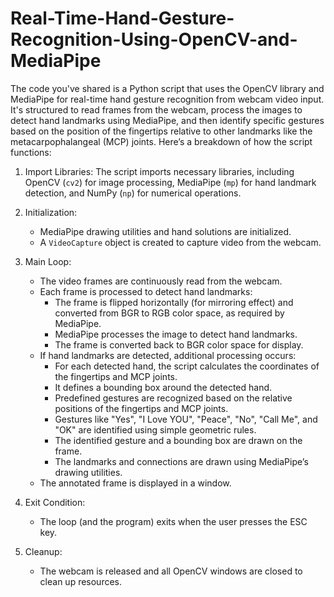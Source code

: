 # Real-Time-Hand-Gesture-Recognition-Using-OpenCV-and-MediaPipe
The code you've shared is a Python script that uses the OpenCV library and MediaPipe for real-time hand gesture recognition from webcam video input. It's structured to read frames from the webcam, process the images to detect hand landmarks using MediaPipe, and then identify specific gestures based on the position of the fingertips relative to other landmarks like the metacarpophalangeal (MCP) joints. Here’s a breakdown of how the script functions:

1. Import Libraries: The script imports necessary libraries, including OpenCV (`cv2`) for image processing, MediaPipe (`mp`) for hand landmark detection, and NumPy (`np`) for numerical operations.

2. Initialization:
   - MediaPipe drawing utilities and hand solutions are initialized.
   - A `VideoCapture` object is created to capture video from the webcam.

3. Main Loop:
   - The video frames are continuously read from the webcam.
   - Each frame is processed to detect hand landmarks:
     - The frame is flipped horizontally (for mirroring effect) and converted from BGR to RGB color space, as required by MediaPipe.
     - MediaPipe processes the image to detect hand landmarks.
     - The frame is converted back to BGR color space for display.
   - If hand landmarks are detected, additional processing occurs:
     - For each detected hand, the script calculates the coordinates of the fingertips and MCP joints.
     - It defines a bounding box around the detected hand.
     - Predefined gestures are recognized based on the relative positions of the fingertips and MCP joints.
     - Gestures like "Yes", "I Love YOU", "Peace", "No", "Call Me", and "OK" are identified using simple geometric rules.
     - The identified gesture and a bounding box are drawn on the frame.
     - The landmarks and connections are drawn using MediaPipe’s drawing utilities.
   - The annotated frame is displayed in a window.

4. Exit Condition:
   - The loop (and the program) exits when the user presses the ESC key.

5. Cleanup:
   - The webcam is released and all OpenCV windows are closed to clean up resources.
